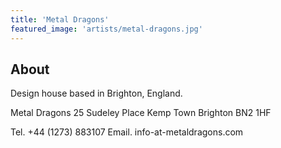 ```yaml
---
title: 'Metal Dragons'
featured_image: 'artists/metal-dragons.jpg'
---
```


## About

Design house based in Brighton, England.

Metal Dragons
25 Sudeley Place
Kemp Town
Brighton
BN2 1HF

Tel. +44 (1273) 883107
Email. info-at-metaldragons.com

